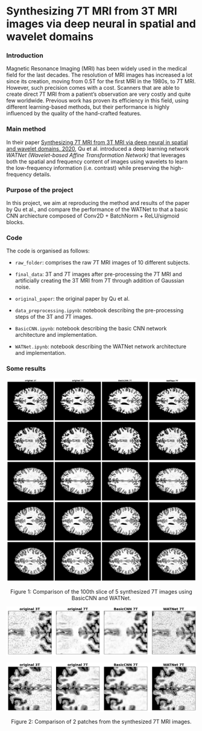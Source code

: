 # Synthesizing 7T MRI from 3T MRI images via deep neural in spatial and wavelet domains

### Introduction 
Magnetic Resonance Imaging (MRI) has been widely used in the medical field for the last decades. The resolution of MRI images has increased a lot since its creation, moving from 0.5T for the first MRI in the 1980s, to 7T MRI. However, such precision comes with a cost. Scanners that are able to create direct 7T MRI from a patient’s observation are very costly and quite few worldwide. Previous work has proven its efficiency in this field, using different learning-based methods, but their performance is highly influenced by the quality of the hand-crafted features.


### Main method

In their paper [Synthesizing 7T MRI from 3T MRI via deep neural in spatial and wavelet domains. 2020](https://www.sciencedirect.com/science/article/abs/pii/S1361841520300293), Qu et al. introduced a deep learning network *WATNet (Wavelet-based Affine Transformation Network)* that leverages both the spatial and frequency content of images using wavelets to learn the low-frequency information (i.e. contrast) while preserving the high-frequency details. 

### Purpose of the project
In this project, we aim at reproducing the method and results of the paper by Qu et al., and compare the performance of the WATNet to that a basic CNN archiecture composed of Conv2D + BatchNorm + ReLU/sigmoid blocks.

### Code
The code is organised as follows: 
* `raw_folder`: comprises the raw 7T MRI images of 10 different subjects.
* `final_data`: 3T and 7T images after pre-processing the 7T MRI and artificially creating the 3T MRI from 7T through addition of Gaussian noise.
* `original_paper`: the original paper by Qu et al. 

* `data_preprocessing.ipynb`: notebook describing the pre-processing steps of the 3T and 7T images.

* `BasicCNN.ipynb`: notebook describing the basic CNN network architecture and implementation.

* `WATNet.ipynb`: notebook describing the WATNet network architecture and implementation.

### Some results 
![My Image](images/results_1.png)
<p style="text-align: center;">Figure 1: Comparison of the 100th slice of 5 synthesized 7T images using BasicCNN and WATNet.</p>


![My Image](images/patch_1.png)


![My Image](images/patch_2.png)
<p style="text-align: center;">Figure 2: Comparison of 2 patches from the synthesized 7T MRI images.</p>


